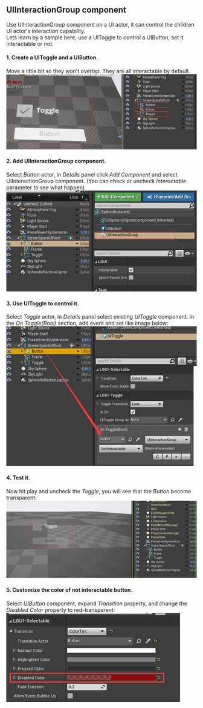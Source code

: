 ## UIInteractionGroup component

Use UIInteractionGroup component on a UI actor, it can control the children UI actor's interaction capability.  
Lets learn by a sample here, use a UIToggle to control a UIButton, set it interactable or not.  

#### 1. Create a UIToggle and a UIButton.
Move a little bit so they won't overlap. They are all interactable by default.
![](1.png)
#### 2. Add UIInteractionGroup component.
Select *Button* actor, in *Details* panel click *Add Component* and select UIInteractionGroup component. (You can check or uncheck *Interactable* parameter to see what happen)
![](2.png)
#### 3. Use UIToggle to control it.
Select *Toggle* actor, in *Details* panel select existing *UIToggle* component. In the *On Toggle(Bool)* section, add event and set like image below:
![](3.png)
#### 4. Test it.
Now hit play and uncheck the *Toggle*, you will see that the *Button* become transparent:
![](4.png)
#### 5. Customize the color of not interactable button.
Select *UIButton* component, expand *Transition* property, and change the *Disabled Color* property to red-transparent:
![](5.png)

